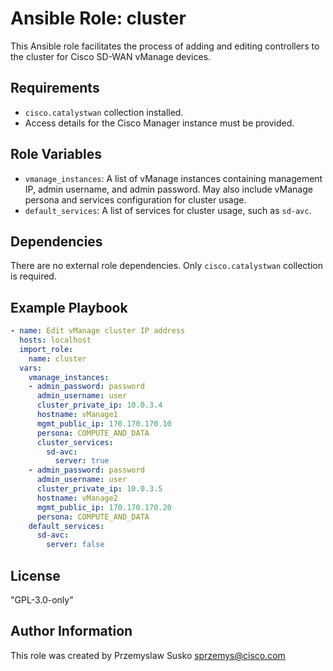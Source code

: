 Ansible Role: cluster
=========

This Ansible role facilitates the process of adding and editing controllers to the cluster for Cisco SD-WAN vManage devices.

Requirements
------------

- `cisco.catalystwan` collection installed.
- Access details for the Cisco Manager instance must be provided.

Role Variables
--------------
- `vmanage_instances`: A list of vManage instances containing management IP, admin username, and admin password. May also include vManage persona and services configuration for cluster usage.
- `default_services`: A list of services for cluster usage, such as `sd-avc`.

Dependencies
------------

There are no external role dependencies. Only `cisco.catalystwan` collection is required.

Example Playbook
----------------

```yaml
- name: Edit vManage cluster IP address
  hosts: localhost
  import_role:
    name: cluster
  vars:
    vmanage_instances:
    - admin_password: password
      admin_username: user
      cluster_private_ip: 10.0.3.4
      hostname: vManage1
      mgmt_public_ip: 170.170.170.10
      persona: COMPUTE_AND_DATA
      cluster_services:
        sd-avc:
          server: true
    - admin_password: password
      admin_username: user
      cluster_private_ip: 10.0.3.5
      hostname: vManage2
      mgmt_public_ip: 170.170.170.20
      persona: COMPUTE_AND_DATA
    default_services:
      sd-avc:
        server: false
```

## License

"GPL-3.0-only"

## Author Information

This role was created by Przemyslaw Susko <sprzemys@cisco.com>
